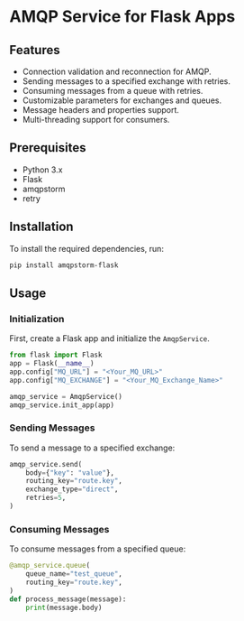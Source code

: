 
# AMQP Service for Flask Apps



## Features

- Connection validation and reconnection for AMQP.
- Sending messages to a specified exchange with retries.
- Consuming messages from a queue with retries.
- Customizable parameters for exchanges and queues.
- Message headers and properties support.
- Multi-threading support for consumers.

## Prerequisites

- Python 3.x
- Flask
- amqpstorm
- retry

## Installation

To install the required dependencies, run:

```bash
pip install amqpstorm-flask
```

## Usage

### Initialization

First, create a Flask app and initialize the `AmqpService`.

```python
from flask import Flask
app = Flask(__name__)
app.config["MQ_URL"] = "<Your_MQ_URL>"
app.config["MQ_EXCHANGE"] = "<Your_MQ_Exchange_Name>"

amqp_service = AmqpService()
amqp_service.init_app(app)
```

### Sending Messages

To send a message to a specified exchange:

```python
amqp_service.send(
    body={"key": "value"},
    routing_key="route.key",
    exchange_type="direct",
    retries=5,
)
```

### Consuming Messages

To consume messages from a specified queue:

```python
@amqp_service.queue(
    queue_name="test_queue",
    routing_key="route.key",
)
def process_message(message):
    print(message.body)
```

